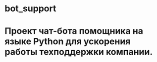 # bot_support
# Проект чат-бота помощника на языке Python для ускорения работы техподдержки компании.
